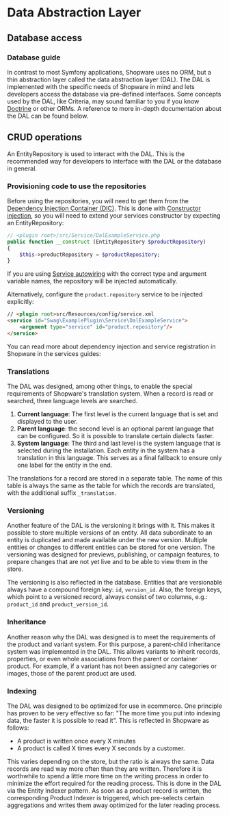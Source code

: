 # Data Abstraction Layer

## Database access

### Database guide

In contrast to most Symfony applications, Shopware uses no ORM, but a thin abstraction layer called the data abstraction layer \(DAL\). The DAL is implemented with the specific needs of Shopware in mind and lets developers access the database via pre-defined interfaces. Some concepts used by the DAL, like Criteria, may sound familiar to you if you know [Doctrine](https://symfony.com/doc/current/doctrine.html) or other ORMs. A reference to more in-depth documentation about the DAL can be found below.

## CRUD operations

An EntityRepository is used to interact with the DAL. This is the recommended way for developers to interface with the DAL or the database in general.

### Provisioning code to use the repositories

Before using the repositories, you will need to get them from the [Dependency Injection Container (DIC)](../../guides/plugins/plugins/plugin-fundamentals/dependency-injection.md). This is done with [Constructor injection](https://symfony.com/doc/current/service_container/injection_types.html#constructor-injection), so you will need to extend your services constructor by expecting an EntityRepository:

```php
// <plugin root>/src/Service/DalExampleService.php
public function __construct (EntityRepository $productRepository)
{
    $this->productRepository = $productRepository;
}
```

If you are using [Service autowiring](https://symfony.com/doc/current/service_container/autowiring.html) with the correct type and argument variable names, the repository will be injected automatically.

Alternatively, configure the `product.repository` service to be injected explicitly:

```html
// <plugin root>src/Resources/config/service.xml
<service id="Swag\ExamplePlugin\Service\DalExampleService">
    <argument type="service" id="product.repository"/>
</service>
```

You can read more about dependency injection and service registration in Shopware in the services guides:

<PageRef page="../../guides/plugins/plugins/plugin-fundamentals/add-custom-service" />

### Translations

The DAL was designed, among other things, to enable the special requirements of Shopware's translation system. When a record is read or searched, three language levels are searched.

1. **Current language**: The first level is the current language that is set and displayed to the user.
1. **Parent language**: the second level is an optional parent language that can be configured. So it is possible to translate certain dialects faster.
1. **System language**: The third and last level is the system language that is selected during the installation. Each entity in the system has a translation in this language. This serves as a final fallback to ensure only one label for the entity in the end.

The translations for a record are stored in a separate table. The name of this table is always the same as the table for which the records are translated, with the additional suffix `_translation`.

### Versioning

Another feature of the DAL is the versioning it brings with it. This makes it possible to store multiple versions of an entity. All data subordinate to an entity is duplicated and made available under the new version. Multiple entities or changes to different entities can be stored for one version. The versioning was designed for previews, publishing, or campaign features, to prepare changes that are not yet live and to be able to view them in the store.

The versioning is also reflected in the database. Entities that are versionable always have a compound foreign key: `id`, `version_id`. Also, the foreign keys, which point to a versioned record, always consist of two columns, e.g.: `product_id` and `product_version_id`.

### Inheritance

Another reason why the DAL was designed is to meet the requirements of the product and variant system. For this purpose, a parent-child inheritance system was implemented in the DAL. This allows variants to inherit records, properties, or even whole associations from the parent or container product. For example, if a variant has not been assigned any categories or images, those of the parent product are used.

### Indexing

The DAL was designed to be optimized for use in ecommerce. One principle has proven to be very effective so far: "The more time you put into indexing data, the faster it is possible to read it". This is reflected in Shopware as follows:

* A product is written once every X minutes
* A product is called X times every X seconds by a customer.

This varies depending on the store, but the ratio is always the same. Data records are read way more often than they are written. Therefore it is worthwhile to spend a little more time on the writing process in order to minimize the effort required for the reading process. This is done in the DAL via the Entity Indexer pattern. As soon as a product record is written, the corresponding Product Indexer is triggered, which pre-selects certain aggregations and writes them away optimized for the later reading process.

